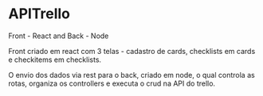# APITrello
Front - React and Back - Node

Front criado em react com 3 telas - cadastro de cards, checklists em cards e checkitems em checklists.

O envio dos dados via rest para o back, criado em node, o qual controla as rotas, organiza os controllers e executa o crud na API do trello.
